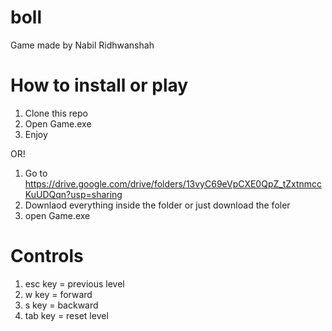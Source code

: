 # boll
Game made by Nabil Ridhwanshah

# How to install or play
1. Clone this repo
2. Open Game.exe
3. Enjoy

OR!

1. Go to https://drive.google.com/drive/folders/13vyC69eVpCXE0QpZ_tZxtnmccKuUDQqn?usp=sharing
2. Downlaod everything inside the folder or just download the foler
3. open Game.exe

# Controls
1. esc key = previous level
2. w key = forward
3. s key = backward
4. tab key = reset level
